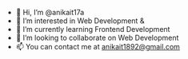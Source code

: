 - 👋 Hi, I’m @anikait17a
- 👀 I’m interested in Web Development &
- 🌱 I’m currently learning Frontend Development
- 💞️ I’m looking to collaborate on Web Development
- 📫 You can contact me at anikait1892@gmail.com

<!---
anikait17a/anikait17a is a ✨ special ✨ repository because its `README.md` (this file) appears on your GitHub profile.
You can click the Preview link to take a look at your changes.
--->
